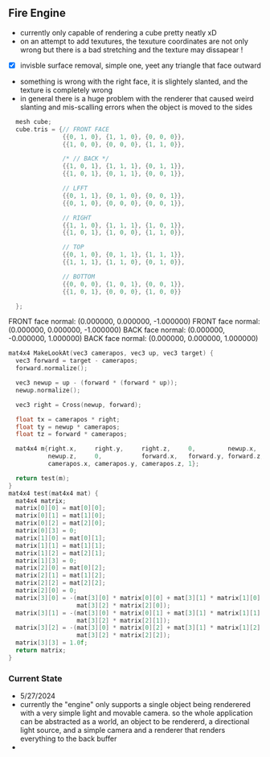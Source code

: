 ## Fire Engine 
- currently only capable of rendering a cube pretty neatly xD 
- on an attempt to add texutures, the texuture coordinates are not only wrong but there is a bad stretching and 
the texture may dissapear ! 
- [X] invisble surface removal, simple one, yeet any triangle that face outward 
- something is wrong with the right face, it is slightely slanted, and the texture is completely wrong 
- in general there is a huge problem with the renderer that caused weird slanting and mis-scalling errors when the object is moved to the sides
``` cpp 
  mesh cube;
  cube.tris = {// FRONT FACE
               {{0, 1, 0}, {1, 1, 0}, {0, 0, 0}},
               {{1, 0, 0}, {0, 0, 0}, {1, 1, 0}},

               /* // BACK */
               {{1, 0, 1}, {1, 1, 1}, {0, 1, 1}},
               {{1, 0, 1}, {0, 1, 1}, {0, 0, 1}},

               // LFFT
               {{0, 1, 1}, {0, 1, 0}, {0, 0, 1}},
               {{0, 1, 0}, {0, 0, 0}, {0, 0, 1}},

               // RIGHT
               {{1, 1, 0}, {1, 1, 1}, {1, 0, 1}},
               {{1, 0, 1}, {1, 0, 0}, {1, 1, 0}},

               // TOP
               {{0, 1, 0}, {0, 1, 1}, {1, 1, 1}},
               {{1, 1, 1}, {1, 1, 0}, {0, 1, 0}},

               // BOTTOM
               {{0, 0, 0}, {1, 0, 1}, {0, 0, 1}},
               {{1, 0, 1}, {0, 0, 0}, {1, 0, 0}}

  };
```
FRONT face normal: (0.000000, 0.000000, -1.000000)
FRONT face normal: (0.000000, 0.000000, -1.000000)
BACK face normal: (0.000000, -0.000000, 1.000000)
BACK face normal: (0.000000, 0.000000, 1.000000)



``` cpp 
mat4x4 MakeLookAt(vec3 camerapos, vec3 up, vec3 target) {
  vec3 forward = target - camerapos;
  forward.normalize();

  vec3 newup = up - (forward * (forward * up));
  newup.normalize();

  vec3 right = Cross(newup, forward);

  float tx = camerapos * right;
  float ty = newup * camerapos;
  float tz = forward * camerapos;

  mat4x4 m{right.x,     right.y,     right.z,     0,         newup.x,   newup.y,
           newup.z,     0,           forward.x,   forward.y, forward.z, 0,
           camerapos.x, camerapos.y, camerapos.z, 1};

  return test(m);
}
mat4x4 test(mat4x4 mat) {
  mat4x4 matrix;
  matrix[0][0] = mat[0][0];
  matrix[0][1] = mat[1][0];
  matrix[0][2] = mat[2][0];
  matrix[0][3] = 0;
  matrix[1][0] = mat[0][1];
  matrix[1][1] = mat[1][1];
  matrix[1][2] = mat[2][1];
  matrix[1][3] = 0;
  matrix[2][0] = mat[0][2];
  matrix[2][1] = mat[1][2];
  matrix[2][2] = mat[2][2];
  matrix[2][0] = 0;
  matrix[3][0] = -(mat[3][0] * matrix[0][0] + mat[3][1] * matrix[1][0] +
                   mat[3][2] * matrix[2][0]);
  matrix[3][1] = -(mat[3][0] * matrix[0][1] + mat[3][1] * matrix[1][1] +
                   mat[3][2] * matrix[2][1]);
  matrix[3][2] = -(mat[3][0] * matrix[0][2] + mat[3][1] * matrix[1][2] +
                   mat[3][2] * matrix[2][2]);
  matrix[3][3] = 1.0f;
  return matrix;
}

```


### Current State
- 5/27/2024
- currently the "engine" only supports a single object being renderered with a very simple light and movable camera. 
so the whole application can be abstracted as a world, an object to be rendererd, a directional light source, and a simple camera and a renderer that renders everything to the back buffer
- 
